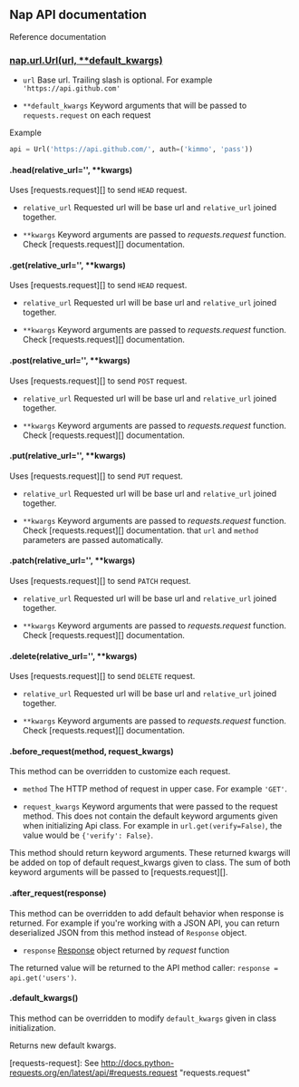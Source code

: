 ## Nap API documentation

Reference documentation

### [nap.url.Url(url, \*\*default_kwargs)](/nap/url.py)

* `url`
    Base url. Trailing slash is optional.
    For example `'https://api.github.com'`

* `**default_kwargs`
    Keyword arguments that will be passed to
    `requests.request` on each request

Example
```python
api = Url('https://api.github.com/', auth=('kimmo', 'pass'))
```

#### .head(relative_url='', **kwargs)

Uses [requests.request][] to send `HEAD` request.

* `relative_url`
    Requested url will be base url and `relative_url` joined together.

* `**kwargs`
    Keyword arguments are passed to *requests.request* function.
    Check [requests.request][] documentation.

#### .get(relative_url='', **kwargs)

Uses [requests.request][] to send `HEAD` request.

* `relative_url`
    Requested url will be base url and `relative_url` joined together.

* `**kwargs`
    Keyword arguments are passed to *requests.request* function.
    Check [requests.request][] documentation.

#### .post(relative_url='', **kwargs)

Uses [requests.request][] to send `POST` request.

* `relative_url`
    Requested url will be base url and `relative_url` joined together.

* `**kwargs`
    Keyword arguments are passed to *requests.request* function.
    Check [requests.request][] documentation.

#### .put(relative_url='', **kwargs)

Uses [requests.request][] to send `PUT` request.

* `relative_url`
    Requested url will be base url and `relative_url` joined together.

* `**kwargs`
    Keyword arguments are passed to *requests.request* function.
    Check [requests.request][] documentation. that `url` and `method` parameters are passed automatically.

#### .patch(relative_url='', **kwargs)

Uses [requests.request][] to send `PATCH` request.

* `relative_url`
    Requested url will be base url and `relative_url` joined together.

* `**kwargs`
    Keyword arguments are passed to *requests.request* function.
    Check [requests.request][] documentation.

#### .delete(relative_url='', **kwargs)

Uses [requests.request][] to send `DELETE` request.

* `relative_url`
    Requested url will be base url and `relative_url` joined together.

* `**kwargs`
    Keyword arguments are passed to *requests.request* function.
    Check [requests.request][] documentation.

#### .before_request(method, request_kwargs)

This method can be overridden to customize each request.

* `method`
    The HTTP method of request in upper case. For example `'GET'`.

* `request_kwargs`
    Keyword arguments that were passed to the request method.
    This does not contain the default keyword arguments given when
    initializing Api class. For example in `url.get(verify=False)`,
    the value would be `{'verify': False}`.

This method should return keyword arguments. These returned kwargs will be
added on top of default request_kwargs given to class. The sum of both keyword
arguments will be passed to [requests.request][].

#### .after_request(response)

This method can be overridden to add default behavior when response
is returned. For example if you're working with a JSON API, you can
return deserialized JSON from this method instead of `Response` object.

* `response`
    [Response](http://docs.python-requests.org/en/latest/api/#requests.Response)
    object returned by *request* function

The returned value will be returned to the API method caller:
`response = api.get('users')`.

#### .default_kwargs()

This method can be overridden to modify `default_kwargs` given in class initialization.

Returns new default kwargs.


[requests-request]: See http://docs.python-requests.org/en/latest/api/#requests.request     "requests.request"
